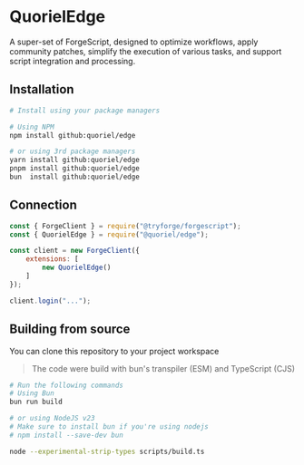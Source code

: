 # QuorielEdge
A super-set of ForgeScript, designed to optimize workflows, apply community patches, simplify the execution of various tasks, and support script integration and processing.



## Installation
```bash
# Install using your package managers

# Using NPM
npm install github:quoriel/edge

# or using 3rd package managers
yarn install github:quoriel/edge
pnpm install github:quoriel/edge
bun  install github:quoriel/edge
```

## Connection
```js
const { ForgeClient } = require("@tryforge/forgescript");
const { QuorielEdge } = require("@quoriel/edge");

const client = new ForgeClient({
    extensions: [
        new QuorielEdge()
    ]
});

client.login("...");
```

## Building from source
You can clone this repository to your project workspace
> The code were build with bun's transpiler (ESM) and TypeScript (CJS)

```bash
# Run the following commands
# Using Bun
bun run build

# or using NodeJS v23
# Make sure to install bun if you're using nodejs
# npm install --save-dev bun

node --experimental-strip-types scripts/build.ts

```